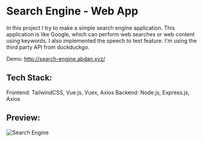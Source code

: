 # Search Engine - Web App

In this project I try to make a simple search engine application. This application is like Google, which can perform web searches or web content using keywords. I also implemented the speech to text feature. I'm using the third party API from duckduckgo.

Demo: http://search-engine.abdan.xyz/

## Tech Stack:
Frontend: TailwindCSS, Vue.js, Vuex, Axios
Backend: Node.js, Express.js, Axios

## Preview:
![Search Engine](https://github.com/abdanzamzam/Search-Engine-Web-App/blob/development/preview/Screenshot%20(1384).png)
